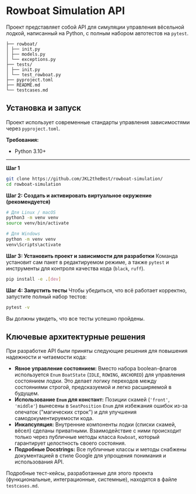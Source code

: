 # Rowboat Simulation API

Проект представляет собой API для симуляции управления вёсельной лодкой, написанный на Python, с полным набором автотестов на `pytest`.

```
├── rowboat/
│ ├── init.py
│ ├── models.py
│ └── exceptions.py
├── tests/
│ ├── init.py
│ └── test_rowboat.py
├── pyproject.toml
├── README.md
└── testcases.md
```

## Установка и запуск

Проект использует современные стандарты управления зависимостями через `pyproject.toml`.

**Требования:**
*   Python 3.10+

---

**Шаг 1**
```bash
git clone https://github.com/JKL2theBest/rowboat-simulation/
cd rowboat-simulation
```

**Шаг 2: Создать и активировать виртуальное окружение (рекомендуется)**
```bash
# Для Linux / macOS
python3 -m venv venv
source venv/bin/activate
```
```bash
# Для Windows
python -m venv venv
venv\Scripts\activate
```

**Шаг 3: Установить проект и зависимости для разработки**
Команда установит сам пакет в редактируемом режиме, а также `pytest` и инструменты для контроля качества кода (`black`, `ruff`).
```bash
pip install -e .[dev]
```

**Шаг 4: Запустить тесты**
Чтобы убедиться, что всё работает корректно, запустите полный набор тестов:
```bash
pytest -v
```
Вы должны увидеть, что все тесты успешно пройдены.

## Ключевые архитектурные решения

При разработке API были приняты следующие решения для повышения надежности и читаемости кода:

*   **Явное управление состоянием:** Вместо набора boolean-флагов используется `Enum` `BoatState` (`IDLE`, `ROWING`, `ANCHORED`) для управления состоянием лодки. Это делает логику переходов между состояниями строгой, предсказуемой и легко расширяемой в будущем.
*   **Использование `Enum` для констант:** Позиции скамей (`'front'`, `'middle'`) вынесены в `SeatPosition` `Enum` для избежания ошибок из-за опечаток ("магических строк") и для улучшения самодокументируемости кода.
*   **Инкапсуляция:** Внутренние компоненты лодки (списки скамей, вёсел) сделаны приватными. Взаимодействие с ними происходит только через публичные методы класса `Rowboat`, который гарантирует целостность своего состояния.
*   **Подробные Docstrings:** Все публичные классы и методы снабжены документацией в стиле Google для упрощения понимания и использования API.

Подробные тест-кейсы, разработанные для этого проекта (функциональные, интеграционные, системные), находятся в файле `testcases.md`.